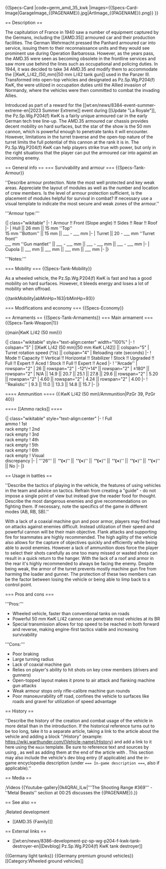 {{Specs-Card
|code=germ_amd_35_kwk
|images={{Specs-Card-Image|GarageImage_{{PAGENAME}}.jpg|ArtImage_{{PAGENAME}}.png}}
}}

== Description ==
<!-- ''In the description, the first part should be about the history of the creation and combat usage of the vehicle, as well as its key features. In the second part, tell the reader about the ground vehicle in the game. Insert a screenshot of the vehicle, so that if the novice player does not remember the vehicle by name, he will immediately understand what kind of vehicle the article is talking about.'' -->
The capitulation of France in 1940 saw a number of equipment captured by the Germans, including the [[AMD.35]] armoured car and their production facilities. The German Wehrmacht pressed the Panhard armoured car into service, issuing them to their reconnaissance units and they would see prominent use during Operation Barbarossa. However, as the years pass, the AMD.35 were seen as becoming obsolete in the frontline services and saw more use behind the lines such as occupational and policing duties. In 1944, it was decided to take 34 AMD.35 and modify them to accommodate the [[KwK_L/42_(50_mm)|50 mm L/42 tank gun]] used in the Panzer III. Transformed into open-top vehicles and designated as Pz.Sp.Wg.P204(f) KwK, the were utilized in occupation duties until the Allied invasion of Normandy, where the vehicles were then committed to combat the invading Allies.

Introduced as part of a reward for the [[wt:en/news/8384-event-summer-extreme-en|2023 Summer Extreme]] event during [[Update "La Royale"]], the Pz.Sp.Wg.P204(f) KwK is a fairly unique armoured car in the early German tech tree line-up. The AMD.35 armoured car chassis provides decent mobility on hard surfaces, but the star of the show is the 50 mm cannon, which is powerful enough to penetrate tanks it will encounter. However, limitations in the turret traverse and the open-top nature of the turret limits the full potential of this cannon at the rank it is in. The Pz.Sp.Wg.P204(f) KwK can help players strike true with power, but only in the right situations that the player can put the armoured car into against an incoming enemy.

== General info ==
=== Survivability and armour ===
{{Specs-Tank-Armour}}
<!-- ''Describe armour protection. Note the most well protected and key weak areas. Appreciate the layout of modules as well as the number and location of crew members. Is the level of armour protection sufficient, is the placement of modules helpful for survival in combat? If necessary use a visual template to indicate the most secure and weak zones of the armour.'' -->
''Describe armour protection. Note the most well protected and key weak areas. Appreciate the layout of modules as well as the number and location of crew members. Is the level of armour protection sufficient, is the placement of modules helpful for survival in combat? If necessary use a visual template to indicate the most secure and weak zones of the armour.''

'''Armour type:''' <!-- The types of armour present on the vehicle and their general locations -->
<!-- Example: * Rolled homogeneous armour (Front, Side, Rear, Hull roof)
* Cast homogeneous armour (Turret, Transmission area) -->

{| class="wikitable"
|-
! Armour !! Front (Slope angle) !! Sides !! Rear !! Roof
|-
| Hull || 26 mm || 15 mm ''Top'' <br> 15 mm ''Bottom'' || 15 mm || ___ - ___ mm
|-
| Turret || 20 - ___ mm ''Turret front'' <br> ___ mm ''Gun mantlet'' || ___ - ___ mm || ___ - ___ mm || ___ - ___ mm
|-
| Cupola || ___ mm || ___ mm || ___ mm || ___ mm
|-
|}

'''Notes:''' <!-- Any additional notes which the user needs to be aware of -->
<!-- Example: * Suspension wheels are 20 mm thick, tracks are 30 mm thick, and torsion bars are 60 mm thick. -->

=== Mobility ===
{{Specs-Tank-Mobility}}
<!-- ''Write about the mobility of the ground vehicle. Estimate the specific power and manoeuvrability, as well as the maximum speed forwards and backwards.'' -->
As a wheeled vehicle, the Pz.Sp.Wg.P204(f) KwK is fast and has a good mobility on hard surfaces. However, it bleeds energy and loses a lot of mobility when offroad.

{{tankMobility|abMinHp=163|rbMinHp=93}}

=== Modifications and economy ===
{{Specs-Economy}}

== Armaments ==
{{Specs-Tank-Armaments}}
=== Main armament ===
{{Specs-Tank-Weapon|1}}
<!-- ''Give the reader information about the characteristics of the main gun. Assess its effectiveness in a battle based on the reloading speed, ballistics and the power of shells. Do not forget about the flexibility of the fire, that is how quickly the cannon can be aimed at the target, open fire on it and aim at another enemy. Add a link to the main article on the gun: <code><nowiki>{{main|Name of the weapon}}</nowiki></code>. Describe in general terms the ammunition available for the main gun. Give advice on how to use them and how to fill the ammunition storage.'' -->
{{main|KwK L/42 (50 mm)}}

{| class="wikitable" style="text-align:center" width="100%"
|-
! colspan="5" | [[KwK L/42 (50 mm)|50 mm KwK L/42]] || colspan="5" | Turret rotation speed (°/s) || colspan="4" | Reloading rate (seconds)
|-
! Mode !! Capacity !! Vertical !! Horizontal !! Stabilizer
! Stock !! Upgraded !! Full !! Expert !! Aced
! Stock !! Full !! Expert !! Aced
|-
! ''Arcade''
| rowspan="2" | 26 || rowspan="2" | -12°/+14° || rowspan="2" | ±180° || rowspan="2" | N/A || 14.9 || 20.7 || 25.1 || 27.8 || 29.6 || rowspan="2" | 5.20 || rowspan="2" | 4.60 || rowspan="2" | 4.24 || rowspan="2" | 4.00
|-
! ''Realistic''
| 9.3 || 11.0 || 13.3 || 14.8 || 15.7
|-
|}

==== Ammunition ====
{{:KwK L/42 (50 mm)/Ammunition|PzGr 39, PzGr 40}}

==== [[Ammo racks]] ====
<!-- [[File:Ammoracks_{{PAGENAME}}.png|right|thumb|x250px|[[Ammo racks]] of the {{PAGENAME}}]] -->
<!-- '''Last updated:''' -->
{| class="wikitable" style="text-align:center"
|-
! Full<br>ammo
! 1st<br>rack empty
! 2nd<br>rack empty
! 3rd<br>rack empty
! 4th<br>rack empty
! 5th<br>rack empty
! 6th<br>rack empty
! Visual<br>discrepancy
|-
| '''26''' || __&nbsp;''(+__)'' || __&nbsp;''(+__)'' || __&nbsp;''(+__)'' || __&nbsp;''(+__)'' || __&nbsp;''(+__)'' || __&nbsp;''(+__)'' || No
|-
|}

== Usage in battles ==
<!-- ''Describe the tactics of playing in the vehicle, the features of using vehicles in the team and advice on tactics. Refrain from creating a "guide" - do not impose a single point of view but instead give the reader food for thought. Describe the most dangerous enemies and give recommendations on fighting them. If necessary, note the specifics of the game in different modes (AB, RB, SB).'' -->
''Describe the tactics of playing in the vehicle, the features of using vehicles in the team and advice on tactics. Refrain from creating a "guide" - do not impose a single point of view but instead give the reader food for thought. Describe the most dangerous enemies and give recommendations on fighting them. If necessary, note the specifics of the game in different modes (AB, RB, SB).''

With a lack of a coaxial machine gun and poor armor, players may find head on attacks against enemies difficult. Instead utilization of their speed and powerful cannon will be their main objective. Flank attacks and supporting fire for teammates are highly recommended. The high agility of the vehicle also allows for the capture of objectives quickly and efficiently while being able to avoid enemies. However a lack of ammunition does force the player to select their shots carefully as one too many missed or wasted shots can result in a quick return to the hanger. With the lack of a roof and armor in the rear it's highly recommended to always be facing the enemy. Despite being weak, the armor of the turret prevents mostly machine gun fire from harming the loader and gunner. The protection of these two members can be the factor between losing the vehicle or being able to limp back to a control point.

=== Pros and cons ===
<!-- ''Summarise and briefly evaluate the vehicle in terms of its characteristics and combat effectiveness. Mark its pros and cons in a bulleted list. Try not to use more than 6 points for each of the characteristics. Avoid using categorical definitions such as "bad", "good" and the like - use substitutions with softer forms such as "inadequate" and "effective".'' -->

'''Pros:'''

* Wheeled vehicle, faster than conventional tanks on roads
* Powerful 50 mm KwK L/42 cannon can penetrate most vehicles at its BR 
* Special transmission allows for top speed to be reached in both forward and reverse, making engine-first tactics viable and increasing survivability 

'''Cons:'''

* Poor braking
* Large turning radius
* Lack of coaxial machine gun
* Relies on player's ability to hit shots on key crew members (drivers and gunners) 
* Open-topped layout makes it prone to air attack and flanking machine gun attacks
* Weak armour stops only rifle-calibre machine gun rounds
* Poor manoeuvrability off road, confines the vehicle to surfaces like roads and gravel for utilization of speed advantage

== History ==
<!-- ''Describe the history of the creation and combat usage of the vehicle in more detail than in the introduction. If the historical reference turns out to be too long, take it to a separate article, taking a link to the article about the vehicle and adding a block "/History" (example: <nowiki>https://wiki.warthunder.com/(Vehicle-name)/History</nowiki>) and add a link to it here using the <code>main</code> template. Be sure to reference text and sources by using <code><nowiki><ref></ref></nowiki></code>, as well as adding them at the end of the article with <code><nowiki><references /></nowiki></code>. This section may also include the vehicle's dev blog entry (if applicable) and the in-game encyclopedia description (under <code><nowiki>=== In-game description ===</nowiki></code>, also if applicable).'' -->
''Describe the history of the creation and combat usage of the vehicle in more detail than in the introduction. If the historical reference turns out to be too long, take it to a separate article, taking a link to the article about the vehicle and adding a block "/History" (example: <nowiki>https://wiki.warthunder.com/(Vehicle-name)/History</nowiki>) and add a link to it here using the <code>main</code> template. Be sure to reference text and sources by using <code><nowiki><ref></ref></nowiki></code>, as well as adding them at the end of the article with <code><nowiki><references /></nowiki></code>. This section may also include the vehicle's dev blog entry (if applicable) and the in-game encyclopedia description (under <code><nowiki>=== In-game description ===</nowiki></code>, also if applicable).''

== Media ==
<!-- ''Excellent additions to the article would be video guides, screenshots from the game, and photos.'' -->

;Videos
{{Youtube-gallery|0k4QRAI_ILw|'''The Shooting Range #369''' - ''Metal Beasts'' section at 00:25 discusses the {{PAGENAME}}.}}

== See also ==
<!-- ''Links to the articles on the War Thunder Wiki that you think will be useful for the reader, for example:''
* ''reference to the series of the vehicles;''
* ''links to approximate analogues of other nations and research trees.'' -->

;Related development

* [[AMD.35 (Family)]]

== External links ==
<!-- ''Paste links to sources and external resources, such as:''
* ''topic on the official game forum;''
* ''other literature.'' -->

* [[wt:en/news/8386-development-pz-sp-wg-p204-f-kwk-tank-destroyer-en|[Devblog] Pz.Sp.Wg.P204(f) KwK tank destroyer]]

{{Germany light tanks}}
{{Germany premium ground vehicles}}
[[Category:Wheeled ground vehicles]]